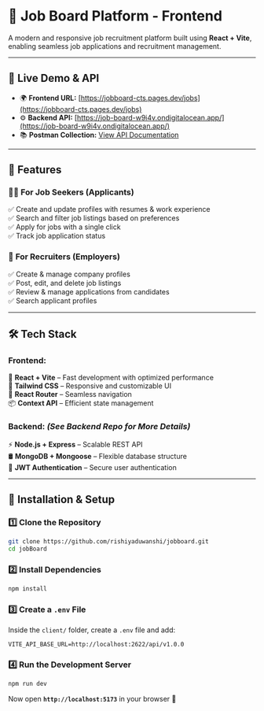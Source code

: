 # 🚀 Job Board Platform - Frontend  

A modern and responsive job recruitment platform built using **React + Vite**, enabling seamless job applications and recruitment management.  

---

## 📌 **Live Demo & API**  
- 🌍 **Frontend URL:** [https://jobboard-cts.pages.dev/jobs](https://jobboard-cts.pages.dev/jobs)  
- ⚙️ **Backend API:** [https://job-board-w9i4v.ondigitalocean.app/](https://job-board-w9i4v.ondigitalocean.app/)  
- 📚 **Postman Collection:** [View API Documentation](https://documenter.getpostman.com/view/33766937/2sAYkHncvT)  

---

## 🎯 **Features**  

### 👨‍💼 **For Job Seekers (Applicants)**  
✅ Create and update profiles with resumes & work experience  
✅ Search and filter job listings based on preferences  
✅ Apply for jobs with a single click  
✅ Track job application status  

### 🏢 **For Recruiters (Employers)**  
✅ Create & manage company profiles  
✅ Post, edit, and delete job listings  
✅ Review & manage applications from candidates  
✅ Search applicant profiles  

---

## 🛠 **Tech Stack**  

### **Frontend:**  
🚀 **React + Vite** – Fast development with optimized performance  
🎨 **Tailwind CSS** – Responsive and customizable UI  
🔄 **React Router** – Seamless navigation  
📦 **Context API** – Efficient state management  

### **Backend:** *(See Backend Repo for More Details)*  
⚡ **Node.js + Express** – Scalable REST API  
🛢 **MongoDB + Mongoose** – Flexible database structure  
🔐 **JWT Authentication** – Secure user authentication  

---

## 🔧 **Installation & Setup**  

### **1️⃣ Clone the Repository**  
```bash
git clone https://github.com/rishiyaduwanshi/jobboard.git
cd jobBoard
```

### **2️⃣ Install Dependencies**  
```bash
npm install
```

### **3️⃣ Create a `.env` File**  
Inside the `client/` folder, create a `.env` file and add:  
```
VITE_API_BASE_URL=http://localhost:2622/api/v1.0.0
```

### **4️⃣ Run the Development Server**  
```bash
npm run dev
```
Now open **`http://localhost:5173`** in your browser 🚀  

